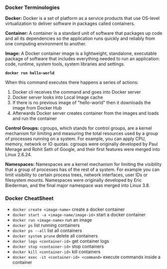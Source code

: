 ### Docker Terminologies

**Docker:** Docker is a set of platform as a service products that use OS-level virtualization to deliver software in packages called containers.

**Container:** A container is a standard unit of software that packages up code and all its dependencies so the application runs quickly and reliably from one computing environment to another.

**Image:** A Docker container image is a lightweight, standalone, executable package of software that includes everything needed to run an application: code, runtime, system tools, system libraries and settings.

**```docker run hello-world```**

When this command executes there happens a series of actions:
1. Docker cli receives the command and goes into Docker server
2. Docker server looks into Local Image cache
3. If there is no previous image of "hello-world" then it downloads the image from Docker Hub
4. Afterwards Docker server creates container from the images and loads and run the container

**Control Groups:** cgroups, which stands for control groups, are a kernel mechanism for limiting and measuring the total resources used by a group of processes running on a system. For example, you can apply CPU, memory, network or IO quotas.
cgroups were originally developed by Paul Menage and Rohit Seth of Google, and their first features were merged into Linux 2.6.24.

**Namespaces:** Namespaces are a kernel mechanism for limiting the visibility that a group of processes has of the rest of a system. For example you can limit visibility to certain process trees, network interfaces, user IDs or filesystem mounts.
Namespaces were originally developed by Eric Biederman, and the final major namespace was merged into Linux 3.8.

### Docker CheatSheet
* `docker create <image-name>` create a docker container
* `docker start -a <image-name/image-id>` start a docker container
* `docker run <image-name>` run an image
* `docker ps` list running containers
* `docker ps --all` list all containers
* `docker system prune` delete all containers
* `docker logs <container-id>` get container logs
* `docker stop <container-id>` stop containers
* `docker kill <container-id>` kill containers
* `docker exec -it <container-id> <command>` execute commands inside a container
 